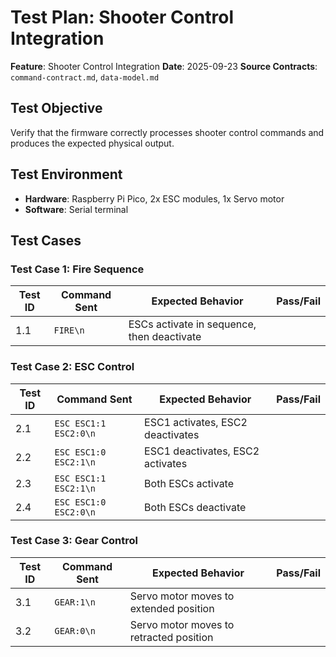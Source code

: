 # Test Plan: Shooter Control Integration

**Feature**: Shooter Control Integration
**Date**: 2025-09-23
**Source Contracts**: `command-contract.md`, `data-model.md`

## Test Objective

Verify that the firmware correctly processes shooter control commands and produces the expected physical output.

## Test Environment

- **Hardware**: Raspberry Pi Pico, 2x ESC modules, 1x Servo motor
- **Software**: Serial terminal

## Test Cases

### Test Case 1: Fire Sequence

| Test ID | Command Sent | Expected Behavior | Pass/Fail |
|---|---|---|---|
| 1.1 | `FIRE\n` | ESCs activate in sequence, then deactivate | |

### Test Case 2: ESC Control

| Test ID | Command Sent | Expected Behavior | Pass/Fail |
|---|---|---|---|
| 2.1 | `ESC ESC1:1 ESC2:0\n` | ESC1 activates, ESC2 deactivates | |
| 2.2 | `ESC ESC1:0 ESC2:1\n` | ESC1 deactivates, ESC2 activates | |
| 2.3 | `ESC ESC1:1 ESC2:1\n` | Both ESCs activate | |
| 2.4 | `ESC ESC1:0 ESC2:0\n` | Both ESCs deactivate | |

### Test Case 3: Gear Control

| Test ID | Command Sent | Expected Behavior | Pass/Fail |
|---|---|---|---|
| 3.1 | `GEAR:1\n` | Servo motor moves to extended position | |
| 3.2 | `GEAR:0\n` | Servo motor moves to retracted position | |